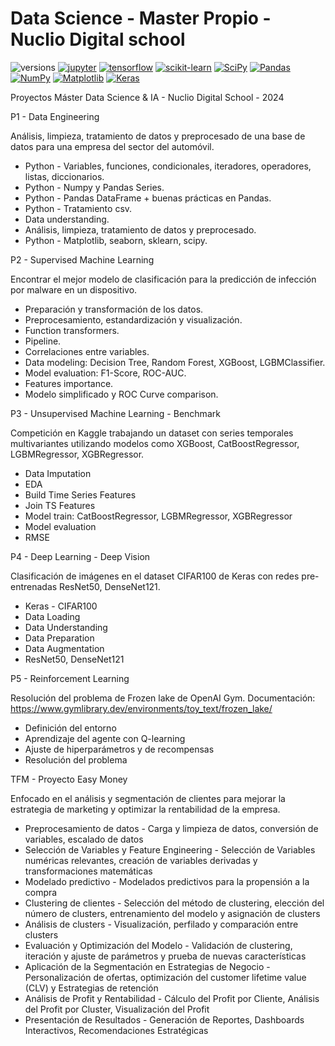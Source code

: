 # Data Science - Master Propio - Nuclio Digital school
![versions](https://img.shields.io/pypi/pyversions/pybadges.svg)
[![jupyter](https://img.shields.io/badge/Jupyter-Lab-F37626.svg?style=flat&logo=Jupyter)](https://jupyterlab.readthedocs.io/en/stable)
[![tensorflow](https://img.shields.io/badge/TensorFlow-1.12-FF6F00.svg?style=flat&logo=tensorflow)](https://www.tensorflow.org)
[![scikit-learn](https://img.shields.io/badge/scikit--learn-%23F7931E.svg?style=for-the-badge&logo=scikit-learn&logoColor=white)](https://scikit-learn.org/stable/)
[![SciPy](https://img.shields.io/badge/SciPy-%230C55A5.svg?style=for-the-badge&logo=scipy&logoColor=%white)](https://docs.scipy.org/doc/scipy/)
[![Pandas](https://img.shields.io/badge/pandas-%23150458.svg?style=for-the-badge&logo=pandas&logoColor=white)](https://pandas.pydata.org/docs/)
[![NumPy](https://img.shields.io/badge/numpy-%23013243.svg?style=for-the-badge&logo=numpy&logoColor=white)](https://numpy.org/doc/#)
[![Matplotlib](https://img.shields.io/badge/Matplotlib-%23ffffff.svg?style=for-the-badge&logo=Matplotlib&logoColor=black)](https://matplotlib.org/stable/)
[![Keras](https://img.shields.io/badge/Keras-%23D00000.svg?style=for-the-badge&logo=Keras&logoColor=white)](https://keras.io/)


Proyectos Máster Data Science & IA - Nuclio Digital School - 2024

P1 - Data Engineering

Análisis, limpieza, tratamiento de datos y preprocesado de una base de datos para una empresa del sector del automóvil.

* Python - Variables, funciones, condicionales, iteradores, operadores, listas, diccionarios.
* Python - Numpy y Pandas Series.
* Python - Pandas DataFrame + buenas prácticas en Pandas.
* Python - Tratamiento csv.
* Data understanding.
* Análisis, limpieza, tratamiento de datos y preprocesado.
* Python - Matplotlib, seaborn, sklearn, scipy.


P2 - Supervised Machine Learning 

Encontrar el mejor modelo de clasificación para la predicción de infección por malware en un dispositivo.

* Preparación y transformación de los datos.
* Preprocesamiento, estandardización y visualización.
* Function transformers.
* Pipeline.
* Correlaciones entre variables.
* Data modeling:  Decision Tree, Random Forest, XGBoost, LGBMClassifier.
* Model evaluation: F1-Score, ROC-AUC.
* Features importance.
* Modelo simplificado y ROC Curve comparison.

P3 - Unsupervised Machine Learning - Benchmark

Competición en Kaggle trabajando un dataset con series temporales multivariantes utilizando modelos como XGBoost, CatBoostRegressor, LGBMRegressor, XGBRegressor.

* Data Imputation
* EDA
* Build Time Series Features
* Join TS Features
* Model train: CatBoostRegressor, LGBMRegressor, XGBRegressor
* Model evaluation
* RMSE

P4 - Deep Learning - Deep Vision

Clasificación de imágenes en el dataset CIFAR100 de Keras con redes pre-entrenadas ResNet50, DenseNet121.

* Keras - CIFAR100
* Data Loading
* Data Understanding
* Data Preparation
* Data Augmentation
* ResNet50, DenseNet121

P5 - Reinforcement Learning

Resolución del problema de Frozen lake de OpenAI Gym.
Documentación: https://www.gymlibrary.dev/environments/toy_text/frozen_lake/

* Definición del entorno
* Aprendizaje del agente con Q-learning
* Ajuste de hiperparámetros y de recompensas
* Resolución del problema

TFM - Proyecto Easy Money 

Enfocado en el análisis y segmentación de clientes para mejorar la estrategia de marketing y optimizar la rentabilidad de la empresa.

* Preprocesamiento de datos - Carga y limpieza de datos, conversión de variables, escalado de datos
* Selección de Variables y Feature Engineering - Selección de Variables numéricas relevantes, creación de variables derivadas y transformaciones matemáticas
* Modelado predictivo - Modelados predictivos para la propensión a la compra
* Clustering de clientes - Selección del método de clustering, elección del número de clusters, entrenamiento del modelo y asignación de clusters
* Análisis de clusters - Visualización, perfilado y comparación entre clusters
* Evaluación y Optimización del Modelo - Validación de clustering, iteración y ajuste de parámetros y prueba de nuevas características
* Aplicación de la Segmentación en Estrategias de Negocio - Personalización de ofertas, optimización del customer lifetime value (CLV) y Estrategias de retención
* Análisis de Profit y Rentabilidad - Cálculo del Profit por Cliente, Análisis del Profit por Cluster, Visualización del Profit
* Presentación de Resultados - Generación de Reportes, Dashboards Interactivos, Recomendaciones Estratégicas
